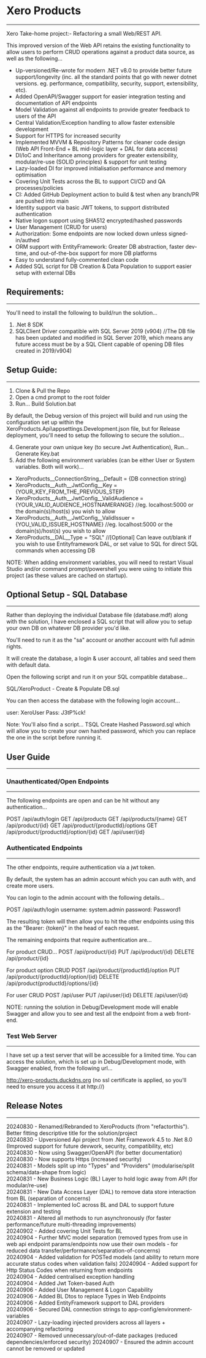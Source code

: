 # Xero Products
---------------

Xero Take-home project:- Refactoring a small Web/REST API.  

This improved version of the Web API retains the existing functionality to allow users to perform CRUD operations against a product data source, as well as the following...  

- Up-versioned/Re-wrote for modern .NET v8.0 to provide better future support/longevity (inc. all the standard points that go with newer dotnet versions. eg. performance, compatibility, security, support, extensibility, etc).  
- Added OpenAPI/Swagger support for easier integration testing and documentation of API endpoints  
- Model Validation against all endpoints to provide greater feedback to users of the API
- Central Validation/Exception handling to allow faster extensible development
- Support for HTTPS for increased security  
- Implemented MVVM & Repository Patterns for cleaner code design (Web API Front-End + BL mid-logic layer + DAL for data access)  
- DI/IoC and Inheritance among providers for greater extensibility, modular/re-use (SOLID principles) & support for unit testing 
- Lazy-loaded DI for improved initialisation performance and memory optimisation  
- Covering Unit Tests across the BL to support CI/CD and QA processes/policies  
- CI: Added GitHub Deployment action to build & test when any branch/PR are pushed into main  
- Identity support via basic JWT tokens, to support distributed authentication  
- Native logon support using SHA512 encrypted/hashed passwords  
- User Management (CRUD for users)   
- Authorization: Some endpoints are now locked down unless signed-in/authed  
- ORM support with EntityFramework: Greater DB abstraction, faster dev-time, and out-of-the-box support for more DB platforms  
- Easy to understand fully-commented clean code  
- Added SQL script for DB Creation & Data Population to support easier setup with external DBs

## Requirements:
----------------
You'll need to install the following to build/run the solution...  
1. .Net 8 SDK
2. SQLClient Driver compatible with SQL Server 2019 (v904) //The DB file has been updated and modified in SQL Server 2019, which means any future access must be by a SQL Client capable of opening DB files created in 2019/v904)

## Setup Guide:
---------------
1. Clone & Pull the Repo  
2. Open a cmd prompt to the root folder  
3. Run... Build Solution.bat  

By default, the Debug version of this project will build and run using the configuration set up within the XeroProducts.Api\appsettings.Development.json file, but for Release deployment, you'll need to setup the following to secure the solution...

4. Generate your own unique key (to secure Jwt Authentication), Run... Generate Key.bat
5. Add the following environment variables (can be either User or System variables. Both will work)...  
  - XeroProducts__ConnectionString__Default = {DB connection string}  
  - XeroProducts__Auth__JwtConfig__Key = {YOUR_KEY_FROM_THE_PREVIOUS_STEP}  
  - XeroProducts__Auth__JwtConfig__ValidAudience = {YOUR_VALID_AUDIENCE_HOSTNAMERANGE} //eg. localhost:5000 or the domain(s)/host(s) you wish to allow  
  - XeroProducts__Auth__JwtConfig__ValidIssuer =  {YOU_VALID_ISSUER_HOSTNAME} //eg. localhost:5000 or the domain(s)/host(s) you wish to allow  
  - XeroProducts__DAL__Type = "SQL" //[Optional] Can leave out/blank if you wish to use Entityframework DAL, or set value to SQL for direct SQL commands when accessing DB  

NOTE: When adding environment variables, you will need to restart Visual Studio and/or command prompt/powershell you were using to initiate this project (as these values are cached on startup).  

## Optional Setup - SQL Database
--------------------------------

Rather than deploying the individual Database file (database.mdf) along with the solution, I have enclosed a SQL script that will allow you to setup your own DB on whatever DB provider you'd like.

You'll need to run it as the "sa" account or another account with full admin rights.

It will create the database, a login & user account, all tables and seed them with default data.

Open the following script and run it on your SQL compatible database...

SQL/XeroProduct - Create & Populate DB.sql

You can then access the database with the following login account...

user: XeroUser
Pass: J3tP%ck!

Note: You'll also find a script... TSQL Create Hashed Password.sql which will allow you to create your own hashed password, which you can replace the one in the script before running it.

## User Guide
-------------

### Unauthenticated/Open Endpoints
----------------------------------

The following endpoints are open and can be hit without any authentication...

POST /api/auth/login
GET /api/products
GET /api/products/{name}
GET /api/product/{id}
GET /api/product/{productId}/options
GET /api/product/{productId}/option/{id}
GET /api/user/{id}

### Authenticated Endpoints
---------------------------

The other endpoints, require authentication via a jwt token.

By default, the system has an admin account which you can auth with, and create more users.

You can login to the admin account with the following details...

POST /api/auth/login
username: system.admin
password: Password1

The resulting token will then allow you to hit the other endpoints using this as the "Bearer: {token}" in the head of each request.

The remaining endpoints that require authentication are...

For product CRUD...
POST /api/product/{id}
PUT /api/product/{id}
DELETE /api/product/{id}

For product option CRUD
POST /api/product/{productId}/option
PUT /api/product/{productId}/option/{id}
DELETE /api/product{productId}/options/{id}

For user CRUD
POST /api/user
PUT /api/user/{id}
DELETE /api/user/{id}

NOTE: running the solution in Debug/Development mode will enable Swagger and allow you to see and test all the endpoint from a web front-end.

### Test Web Server
-------------------

I have set up a test server that will be accessible for a limited time. You can access the solution, which is set up in Debug/Development mode, with Swagger enabled, from the following url...

http://xero-products.duckdns.org (no ssl certificate is applied, so you'll need to ensure you access it at http://)


## Release Notes
----------------
20240830 - Renamed/Rebranded to XeroProducts (from "refactorthis"). Better fitting descriptive title for the solution/project  
20240830 - Upversioned Api project from .Net Framework 4.5 to .Net 8.0 (Improved support for future devwork, security, compatibility, etc)  
20240830 - Now using Swagger/OpenAPI (for better documentation)  
20240830 - Now supports Https (increased security)  
20240831 - Models split up into "Types" and "Providers" (modularise/split schema/data-shape from logic)  
20240831 - New Business Logic (BL) Layer to hold logic away from API (for modular/re-use)  
20240831 - New Data Access Layer (DAL) to remove data store interaction from BL (separation of concerns)  
20240831 - Implemented IoC across BL and DAL to support future extension and testing  
20240831 - Altered all methods to run asynchronously (for faster performance/future multi-threading improvements)  
20240902 - Added covering Unit Tests for BL  
20240904 - Further MVC model separation (removed types from use in web api endpoint params/endpoints now use their own models - for reduced data transfer/performance/separation-of-concerns)  
20240904 - Added validation for POSTed models (and ability to return more accurate status codes when validation fails)
20240904 - Added support for Http Status Codes when returning from endpoints  
20240904 - Added centralised exception handling  
20240904 - Added Jwt Token-based Auth  
20240906 - Added User Management & Logon Capability  
20240906 - Added BL Dtos to replace Types in Web Endpoints  
20240906 - Added EntityFramework support to DAL providers  
20240906 - Secured DAL connection strings to app-config/environment-variables  
20240907 - Lazy-loading injected providers across all layers + accompanying refactoring  
20240907 - Removed unnecessary/out-of-date packages (reduced dependencies/enforced security)
20240907 - Ensured the admin account cannot be removed or updated
